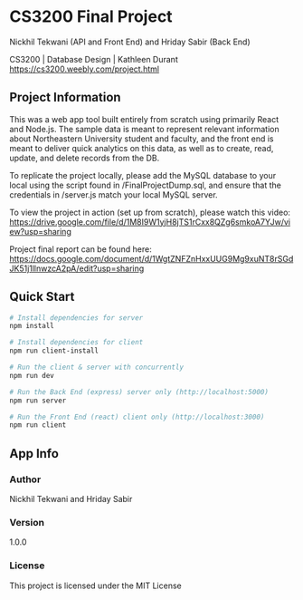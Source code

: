 # CS3200 Final Project
Nickhil Tekwani (API and Front End) and Hriday Sabir (Back End)

CS3200 | Database Design | Kathleen Durant
https://cs3200.weebly.com/project.html

## Project Information
This was a web app tool built entirely from scratch using primarily React and Node.js. The sample data is meant to represent relevant information about Northeastern University student and faculty, and the front end is meant to deliver quick analytics on this data, as well as to create, read, update, and delete records from the DB. 

To replicate the project locally, please add the MySQL database to your local using the script found in /FinalProjectDump.sql, and ensure that the credentials in /server.js match your local MySQL server. 

To view the project in action (set up from scratch), please watch this video: https://drive.google.com/file/d/1M8I9W1yjH8jTS1rCxx8QZg6smkoA7YJw/view?usp=sharing

Project final report can be found here: https://docs.google.com/document/d/1WgtZNFZnHxxUUG9Mg9xuNT8rSGdJK51j1llnwzcA2pA/edit?usp=sharing

## Quick Start

``` bash
# Install dependencies for server
npm install

# Install dependencies for client
npm run client-install

# Run the client & server with concurrently
npm run dev

# Run the Back End (express) server only (http://localhost:5000)
npm run server

# Run the Front End (react) client only (http://localhost:3000)
npm run client

```

## App Info

### Author

Nickhil Tekwani and Hriday Sabir

### Version

1.0.0

### License

This project is licensed under the MIT License
